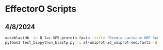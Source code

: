 # EffectorO Scripts

## 4/8/2024

```bash
makeblastdb -in B_lac-SF5.protein.fasta -title "Bremia Lactucae ORF Sequences" -dbtype prot > B_lac-SF5_db_creation.log
python3 test_biopython_blastp.py -i af-uniprot-id_uniprot-seq.fasta -d B_lac-SF5.protein.fasta -n Blac
```
